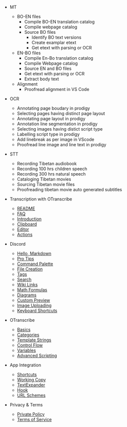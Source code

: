 
- MT
  - BO-EN files
    - Compile BO-EN translation catalog
    - Compile webpage catalog
    - Source BO files
      - Identify BO text versions
      - Create examplar etext
      - Get etext with parsing or OCR
  - EN-BO files
    - Compile En-Bo translation catalog
    - Compile Webpage catalog
    - Source EN and BO files
    - Get etext with parsing or OCR
    - Extract body text
  - Alignment
    - Proofread alignment in VS Code

- OCR
  - Annotating page boudary in prodigy
  - Selecting pages having distinct page layout
  - Annotating page layout in prodigy
  - Annotation line segmentation in prodigy
  - Selecting images having distict script type
  - Labelling script type in prodigy
  - Add linebreak as per image in VScode
  - Proofread line image and line text in prodigy

- STT
  - Recording Tibetan audiobook
  - Recording 100 hrs children speech
  - Recording 300 hrs natural speech
  - Cataloging Tibetan movies
  - Sourcing Tibetan movie files
  - Proofreading tibetan movie auto generated subtitles


- Transcription with OTranscribe
  - [README](README.md)
  - [FAQ](faq.md)
  - [Introduction](intro.md)
  - [Clipboard](quick-start/clipboard.md)
  - [Editor](quick-start/editor.md)
  - [Actions](quick-start/actions.md)
- Discord
  - [Hello, Markdown](editor/hello-markdown.md)
  - [Pro Tips](editor/pro-tips.md)
  - [Command Palette](editor/command-palette.md)
  - [File Creation](editor/file-creation.md)
  - [Tags](editor/tags.md)
  - [Search](editor/search.md)
  - [Wiki Links](editor/wiki-links.md)
  - [Math Formulas](editor/math.md)
  - [Diagrams](editor/diagrams.md)
  - [Custom Preview](editor/custom-preview.md)
  - [Image Uploading](editor/image-uploading.md)
  - [Keyboard Shortcuts](editor/cheatsheet.md)
- OTranscribe
  - [Basics](actions/basics.md)
  - [Categories](actions/categories.md)
  - [Template Strings](actions/template-strings.md)
  - [Control Flow](actions/control-flow.md)
  - [Variables](actions/variables.md)
  - [Advanced Scripting](actions/scripting.md)
- App Integration
  - [Shortcuts](integration/shortcuts.md)
  - [Working Copy](integration/working-copy.md)
  - [TextExpander](integration/text-expander.md)
  - [Hook](integration/hook.md)
  - [URL Schemes](integration/url-schemes.md)
- Privacy & Terms
  - [Private Policy](privacy.md)
  - [Terms of Service](terms.md)
